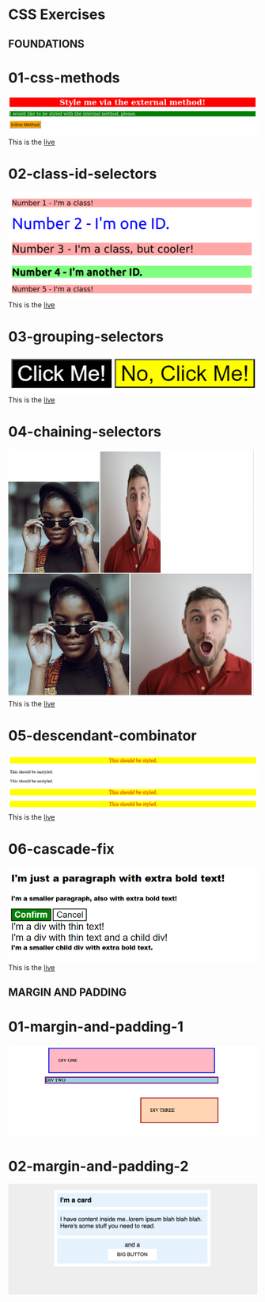 # CSS Exercises

## FOUNDATIONS
# 01-css-methods

![img1](/assets/desired-outcome.png) <br>
This is the [live](https://valerialeonh.github.io./css-exercises/foundations/01-css-methods/)

# 02-class-id-selectors

![img2](/assets/desired-outcome%20copy.png) <br>
This is the [live](https://valerialeonh.github.io./css-exercises/foundations/02-class-id-selectors/)

# 03-grouping-selectors

![img3](/assets/desired-outcome%20copy%202.png) <br>
This is the [live](https://valerialeonh.github.io./css-exercises/foundations/03-grouping-selectors/)

# 04-chaining-selectors

![img4](/assets/desired-outcome%20copy%203.png) <br>
This is the [live](https://valerialeonh.github.io./css-exercises/foundations/04-chaining-selectors/)

# 05-descendant-combinator

![img5](/assets/desired-outcome%20copy%204.png) <br>
This is the [live](https://valerialeonh.github.io./css-exercises/foundations/05-descendant-combinator/)

# 06-cascade-fix
 
![img6](/assets/desired-outcome%20copy%206.png) <br>
This is the [live](https://valerialeonh.github.io./css-exercises/foundations/06-cascade-fix/)

## MARGIN AND PADDING

# 01-margin-and-padding-1

![01-margin-and-padding-1](/assets_margin_and_padding/desired-outcome.png)

# 02-margin-and-padding-2

![02-margin-and-padding-2](/assets_margin_and_padding/desired-outcome%20copy.png)